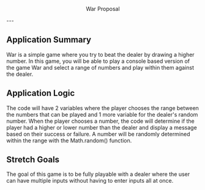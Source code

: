 <p align=center>War Proposal</p>
<a href="https://github.com/n1ckDotEXE/blackjack-proposal/blob/main/blackjack.jpg?raw=true"></a>
---

## Application Summary
War is a simple game where you try to beat the dealer by drawing a higher number. In this game, you will be able to play a console based version of the game War and select a range of numbers and play within them against the dealer.

## Application Logic
The code will have 2 variables where the player chooses the range between the numbers that can be played and 1 more variable for the dealer's random number. When the player chooses a number, the code will determine if the player had a higher or lower number than the dealer and display a message based on their success or failure. A number will be randomly determined within the range with the Math.random() function.

## Stretch Goals
The goal of this game is to be fully playable with a dealer where the user can have multiple inputs without having to enter inputs all at once.
